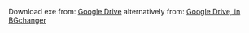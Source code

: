 Download exe from:
<a href="https://drive.google.com/file/d/1sVR5Kdskgr-NJf0ULjfso_5TYc7kPgh6/view?usp=sharing">Google Drive</a>
alternatively from:
<a href="https://drive.google.com/open?id=1-LBV6kRbCCtDYmLDh47I9CNFP_7onoWf">Google Drive, in BGchanger</a>


